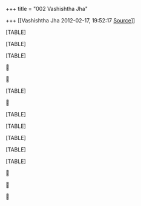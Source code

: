 +++
title = "002 Vashishtha Jha"

+++
[[Vashishtha Jha	2012-02-17, 19:52:17 [Source](https://groups.google.com/g/bvparishat/c/YPCNViREndk)]]



[TABLE]

[TABLE]

[TABLE]





[TABLE]



[TABLE]

[TABLE]

[TABLE]

[TABLE]

[TABLE]







